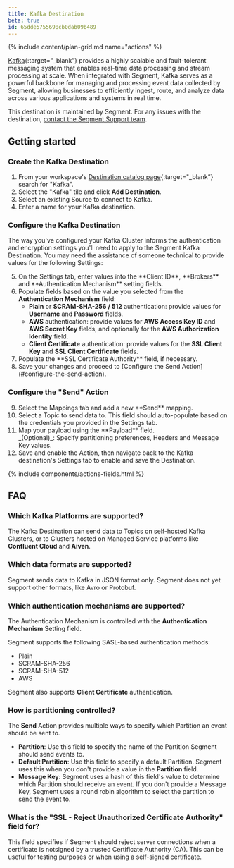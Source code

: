 ```yaml
---
title: Kafka Destination
beta: true
id: 65dde5755698cb0dab09b489
---
```


{% include content/plan-grid.md name="actions" %}

[Kafka](https://kafka.apache.org/?utm_source=segmentio&utm_medium=docs&utm_campaign=partners){:target="_blank”} provides a highly scalable and fault-tolerant messaging system that enables real-time data processing and stream processing at scale. When integrated with Segment, Kafka serves as a powerful backbone for managing and processing event data collected by Segment, allowing businesses to efficiently ingest, route, and analyze data across various applications and systems in real time.

This destination is maintained by Segment. For any issues with the destination, [contact the Segment Support team](mailto:friends@segment.com).

## Getting started

### Create the Kafka Destination

1. From your workspace's [Destination catalog page](https://app.segment.com/goto-my-workspace/destinations/catalog){:target="_blank”} search for "Kafka".
2. Select the "Kafka" tile and click **Add Destination**.
3. Select an existing Source to connect to Kafka.
4. Enter a name for your Kafka destination.

### Configure the Kafka Destination

The way you've configured your Kafka Cluster informs the authentication and encryption settings you'll need to apply to the Segment Kafka Destination. You may need the assistance of someone technical to provide values for the following Settings:

<ol style="counter-reset: none">
  <li value="5" markdown="1">
  On the Settings tab, enter values into the **Client ID**, **Brokers** and **Authentication Mechanism** setting fields.
  </li>
  <li value="6">
  Populate fields based on the value you selected from the <b>Authentication Mechanism</b> field:
    <ul>
      <li>
        <b>Plain</b> or <b>SCRAM-SHA-256 / 512</b> authentication: provide values for <b>Username</b> and <b>Password</b> fields.
      </li>
      <li> 
        <b>AWS</b> authentication: provide values for <b>AWS Access Key ID</b> and <b>AWS Secret Key</b> fields, and optionally for the <b>AWS Authorization Identity</b> field. 
      </li>
      <li>
        <b>Client Certificate</b> authentication: provide values for the <b>SSL Client Key</b> and <b>SSL Client Certificate</b> fields. 
      </li>
    </ul>
  </li>  
  <li value="7" markdown="1">
  Populate the **SSL Certificate Authority** field, if necessary. 
  </li>
  <li value="8" markdown="1"> 
  Save your changes and proceed to [Configure the Send Action](#configure-the-send-action). 
  </li>
</ol>

### Configure the "Send" Action

<ol style="counter-reset: none;">
  <li value="9" markdown=1>
  Select the Mappings tab and add a new **Send** mapping. 
  </li>
  <li value="10" markdown=1>
  Select a Topic to send data to. This field should auto-populate based on the credentials you provided in the Settings tab. 
  </li>
  <li value="11" markdown=1>
  Map your payload using the **Payload** field. <br> _(Optional)_: Specify partitioning preferences, Headers and Message Key values.
  </li>
  <li value="12" markdown=1>
  Save and enable the Action, then navigate back to the Kafka destination's Settings tab to enable and save the Destination. 
  </li>
</ol>

{% include components/actions-fields.html %}

## FAQ

### Which Kafka Platforms are supported?

The Kafka Destination can send data to Topics on self-hosted Kafka Clusters, or to Clusters hosted on Managed Service platforms like **Confluent Cloud** and **Aiven**.

### Which data formats are supported?

Segment sends data to Kafka in JSON format only. Segment does not yet support other formats, like Avro or Protobuf. 

### Which authentication mechanisms are supported?

The Authentication Mechanism is controlled with the **Authentication Mechanism** Setting field. 

Segment supports the following SASL-based authentication methods: 
- Plain 
- SCRAM-SHA-256
- SCRAM-SHA-512
- AWS 

Segment also supports **Client Certificate** authentication. 

### How is partitioning controlled?

The **Send** Action provides multiple ways to specify which Partition an event should be sent to. 

- **Partition**: Use this field to specify the name of the Partition Segment should send events to. 
- **Default Partition**: Use this field to specify a default Partition. Segment uses this when you don't provide a value in the **Partition** field.
- **Message Key**: Segment uses a hash of this field's value to determine which Partition should receive an event. If you don't provide a Message Key, Segment uses a round robin algorithm to select the partition to send the event to. 

### What is the "SSL - Reject Unauthorized Certificate Authority" field for?

This field specifies if Segment should reject server connections when a certificate is notsigned by a trusted Certificate Authority (CA). This can be useful for testing purposes or when using a self-signed certificate. 